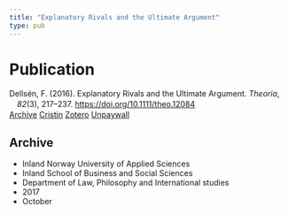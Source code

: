 ```yaml
---
title: "Explanatory Rivals and the Ultimate Argument"
type: pub
---
```

<h1>Publication</h1>
<article id="csl-bib-container-W4FG6CA5" class="csl-bib-container">
  <div class="csl-bib-body" style="line-height: 1.35; padding-left: 1em; text-indent:-1em;">
  <div class="csl-entry">Dells&#xE9;n, F. (2016). Explanatory Rivals and the Ultimate Argument. <i>Theoria</i>, <i>82</i>(3), 217&#x2013;237. <a href="https://doi.org/10.1111/theo.12084">https://doi.org/10.1111/theo.12084</a></div>
</div>
  <div class="csl-bib-buttons">
    <a href="#taxonomy-article-W4FG6CA5" class="csl-bib-button">Archive</a>
    <a href="https://app.cristin.no/results/show.jsf?id=1503967" alt="Cristin URL" class="csl-bib-button">Cristin</a>
    <a href="http://zotero.org/groups/5022929/items/W4FG6CA5" alt="Zotero URL" class="csl-bib-button">Zotero</a>
    <a href="http://philsci-archive.pitt.edu/15542/1/Explanatory-Rivals-Version-29.pdf" class="csl-bib-button">Unpaywall</a>
  </div>
  <div id="csl-bib-meta-container-W4FG6CA5"></div>
</article>
<div id="csl-bib-meta-W4FG6CA5" class="csl-bib-meta">
  <article id="taxonomy-article-W4FG6CA5" class="taxonomy-article">
    <h1>Archive</h1>
    <ul>
      <li>Inland Norway University of Applied Sciences</li>
      <li>Inland School of Business and Social Sciences</li>
      <li>Department of Law, Philosophy and International studies</li>
      <li>2017</li>
      <li>October</li>
    </ul>
  </article>
</div>
